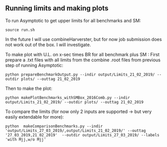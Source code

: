 ## Running limits and making plots

To run Asymptotic to get upper limits for all benchmarks and SM:
```
source run.sh
```
In the future I will use combineHarverster, but for now job submission does not work out of the box. I will investigate.

To make plot with U.L. on x-sec times BR for all benchmark plus SM :
First prepare a .txt files with all limits from the combine .root files from previous step of running Asymptotic:
```
python prepareBenchmarkOutput.py --indir output/Limits_21_02_2019/ --outdir plots/ --outtag 21_02_2019
```
Then to make the plot:
```
python makePlotBenchmarks_withSMBox_2016Comb.py --indir output/Limits_21_02_2019/ --outdir plots/ --outtag 21_02_2019
```

To compare the limits (for now only 2 inputs are supported -> but very easily extendable for more):
```
python  makeComparisonBenchmarks.py --indir 'output/Limits_27_03_2019/,output/Limits_21_02_2019/' --outtag '27_03_2019,21_02_2019'  --outdir output/Limits_27_03_2019/ --labels 'with Mjj,w/o Mjj'
```
